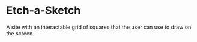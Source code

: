 # Etch-a-Sketch
A site with an interactable grid of squares that the user can use to draw on the screen.